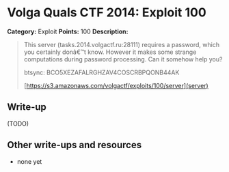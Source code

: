 # Volga Quals CTF 2014: Exploit 100

**Category:** Exploit
**Points:** 100
**Description:**

> This server (tasks.2014.volgactf.ru:28111) requires a password, which you certainly donâ€™t know. However it makes some strange computations during password processing. Can it somehow help you?
>
> btsync: BCO5XEZAFALRGHZAV4COSCRBPQONB44AK
>
> [https://s3.amazonaws.com/volgactf/exploits/100/server](server)

## Write-up

(TODO)

## Other write-ups and resources

* none yet
